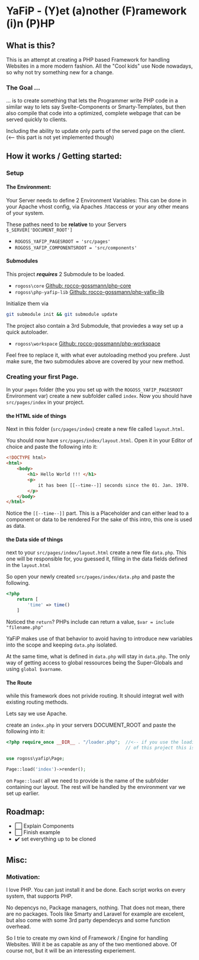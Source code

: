 # YaFiP - (Y)et (a)nother (F)ramework (i)n (P\)HP

## What is this?

This is an attempt at creating a PHP based Framework for handling Websites in a more modern fashion. 
All the "Cool kids" use Node nowadays, so why not try something new for a change.

### The Goal ...
... is to create something that lets the Programmer write PHP code in a similar way to lets say Svelte-Components or Smarty-Templates,
but then also compile that code into a optimized, complete webpage that can be served quickly to clients.

Including the ability to update only parts of the served page on the client. (<-- this part is not yet implemented though)


## How it works / Getting started:

### Setup 

#### The Environment:
Your Server needs to define 2 Environment Variables:
This can be done in your Apache vhost config, via Apaches .htaccess or your any other means of your system.

These pathes need to be **relative** to your Servers `$_SERVER['DOCUMENT_ROOT']`

- `ROGOSS_YAFIP_PAGESROOT = 'src/pages'`         
- `ROGOSS_YAFIP_COMPONENTSROOT = 'src/components'`



#### Submodules 
This project ***requires*** 2 Submodule to be loaded. 
- `rogoss\core`  [Github: rocco-gossmann/php-core](https://github.com/Rocco-Gossmann/php-core)
- `rogoss\php-yafip-lib` [Github: rocco-gossmann/php-yafip-lib](https://github.com/Rocco-Gossmann/php-yafip-lib)

Initialize them via
```bash
git submodule init && git submodule update
```

The project also contain a 3rd Submodule, that proviedes a way set up a quick autoloader.
- `rogoss\workspace` [Github: rocco-gossmann/php-workspace](https://github.com/Rocco-Gossmann/php-workspace)


Feel free to replace it, with what ever autoloading method you prefere.
Just make sure, the two submodules above are covered by your new method.



### Creating your first Page.

In your `pages` folder (the you you set up with the `ROGOSS_YAFIP_PAGESROOT` Environment var)
create a new subfolder called `index`. Now you should have `src/pages/index` in your project.

#### the HTML side of things
Next in this folder (`src/pages/index`) create a new file called `layout.html`.

You should now have `src/pages/index/layout.html`. Open it in your Editor of choice and paste the following into it:

```html
<!DOCTYPE html>
<html>
    <body>
        <h1> Hello World !!! </h1>
        <p>
            it has been [[--time--]] seconds since the 01. Jan. 1970.
        </p>
    </body>
</html>
```
Notice the `[[--time--]]`  part. This is a Placeholder and can either lead to a component or data to be rendered
For the sake of this intro, this one is used as data.


#### the Data side of things
next to your `src/pages/index/layout.html` create a new file `data.php`. This one will be responsible for, you guessed it, 
filling in the data fields defined in the `layout.html`

So open your newly created `src/pages/index/data.php` and paste the following.
```php
<?php 
    return [
        'time' => time()
    ]
```
Noticed the `return`?  PHPs include can return a value, ` $var = include "filename.php" `

YaFiP makes use of that behavior to avoid having to introduce new variables into the scope and keeping `data.php` isolated.

At the same time, what is defined in `data.php` will stay in `data.php`. 
The only way of getting access to global ressources being the Super-Globals and using `global $varname`.


#### The Route

while this framework does not privide routing. It should integrat well with existing routing methods.

Lets say we use Apache.

create an `index.php` in your servers DOCUMENT_ROOT and paste the following into it:
```php
<?php require_once __DIR__ . "/loader.php";  //<-- if you use the loading methods 
                                             // of this project this is the autoloader

use rogoss\yafip\Page;

Page::load('index')->render();
```

on `Page::load(` all we need to provide is the name of the subfolder containing our layout.
The rest will be handled by the environment var we set up earlier.


## Roadmap:
- ⬜ Explain Components
- ⬜ Finish example
- ✔️ set everything up to be cloned



## Misc:

### Motivation:

I love PHP. You can just install it and be done. Each script works on every system, that supports PHP.

No depencys no, Package managers, nothing.  That does not mean, there are no packages.
Tools like Smarty and Laravel for example are excelent, but also come with some 3rd party dependecys and some function overhead.

So I trie to create my own kind of Framework / Engine for handling Websites. Will it be as capable as any of the two mentioned above.
Of course not, but it will be an interessting experiement.
